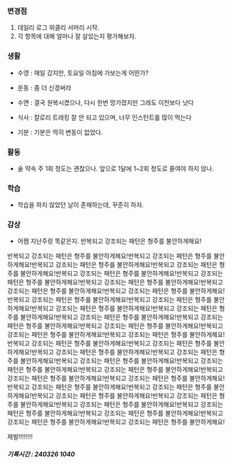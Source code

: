 ### 변경점

1. 데일리 로그 위클리 서머리 시작.
2. 각 항목에 대해 얼마나 잘 살았는지 평가해보자.

### 생활

- 수영 : 매일 갔지만, 토요일 아침에 가보는게 어떤가?

- 운동 : 좀 더 신경써라

- 수면 : 결국 원복시켰으나, 다시 한번 망가졌지만 그래도 이전보다 낫다

- 식사 : 칼로리 트래킹 잘 안 되고 있으며, 너무 인스턴트를 많이 먹는다

- 기분 : 기분은 딱히 변동이 없었다.

### 활동

- 술 약속 주 1회 정도는 괜찮으나. 앞으로 1달에 1~2회 정도로 줄여야 하지 않나.

### 학습

- 학습을 하지 않았던 날이 존재하는데, 꾸준히 하자.

### 감상

- 어쩜 지난주랑 똑같은지. 반복되고 강조되는 패턴은 형주를 불안하게해요!

반복되고 강조되는 패턴은 형주를 불안하게해요!반복되고 강조되는 패턴은 형주를 불안하게해요!반복되고 강조되는 패턴은 형주를 불안하게해요!반복되고 강조되는 패턴은 형주를 불안하게해요!반복되고 강조되는 패턴은 형주를 불안하게해요!반복되고 강조되는 패턴은 형주를 불안하게해요!반복되고 강조되는 패턴은 형주를 불안하게해요!반복되고 강조되는 패턴은 형주를 불안하게해요!반복되고 강조되는 패턴은 형주를 불안하게해요!반복되고 강조되는 패턴은 형주를 불안하게해요!반복되고 강조되는 패턴은 형주를 불안하게해요!반복되고 강조되는 패턴은 형주를 불안하게해요!반복되고 강조되는 패턴은 형주를 불안하게해요!반복되고 강조되는 패턴은 형주를 불안하게해요!반복되고 강조되는 패턴은 형주를 불안하게해요!반복되고 강조되는 패턴은 형주를 불안하게해요!반복되고 강조되는 패턴은 형주를 불안하게해요!반복되고 강조되는 패턴은 형주를 불안하게해요!반복되고 강조되는 패턴은 형주를 불안하게해요!반복되고 강조되는 패턴은 형주를 불안하게해요!반복되고 강조되는 패턴은 형주를 불안하게해요!반복되고 강조되는 패턴은 형주를 불안하게해요!반복되고 강조되는 패턴은 형주를 불안하게해요!반복되고 강조되는 패턴은 형주를 불안하게해요!반복되고 강조되는 패턴은 형주를 불안하게해요!반복되고 강조되는 패턴은 형주를 불안하게해요!반복되고 강조되는 패턴은 형주를 불안하게해요!반복되고 강조되는 패턴은 형주를 불안하게해요!반복되고 강조되는 패턴은 형주를 불안하게해요!반복되고 강조되는 패턴은 형주를 불안하게해요!반복되고 강조되는 패턴은 형주를 불안하게해요!반복되고 강조되는 패턴은 형주를 불안하게해요!반복되고 강조되는 패턴은 형주를 불안하게해요!반복되고 강조되는 패턴은 형주를 불안하게해요!반복되고 강조되는 패턴은 형주를 불안하게해요!반복되고 강조되는 패턴은 형주를 불안하게해요!

제발!!!!!!!!

##### 기록시간 : 240326 1040
